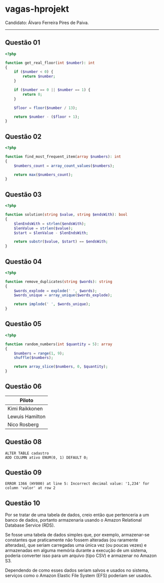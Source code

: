 # vagas-hprojekt

Candidato: Álvaro Ferreira Pires de Paiva.

----------

## Questão 01

```php
<?php

function get_real_floor(int $number): int
{
    if ($number < 0) {
        return $number;
    }

    if ($number == 0 || $number == 1) {
        return 0;
    }

    $floor = floor($number / 13);

    return $number - ($floor + 1);
}
```

## Questão 02

```php
<?php

function find_most_frequent_item(array $numbers): int
{
    $numbers_count = array_count_values($numbers);

    return max($numbers_count);
}
```

## Questão 03

```php
<?php

function solution(string $value, string $endsWith): bool
{
    $lenEndsWith = strlen($endsWith);
    $lenValue = strlen($value);
    $start = $lenValue - $lenEndsWith;

    return substr($value, $start) == $endsWith;
}
```

## Questão 04

```php
<?php

function remove_duplicates(string $words): string
{
    $words_explode = explode(' ', $words);
    $words_unique = array_unique($words_explode);

    return implode(' ', $words_unique);
}
```

## Questão 05

```php
<?php

function random_numbers(int $quantity = 5): array
{
    $numbers = range(1, 9);
    shuffle($numbers);

    return array_slice($numbers, 0, $quantity);
}
```

## Questão 06

| Piloto |
| ------ |
| Kimi Raikkonen |
| Lewuis Hamilton |
| Nico Rosberg |

## Questão 08

```mysql
ALTER TABLE cadastro
ADD COLUMN ativo ENUM(0, 1) DEFAULT 0;
```

## Questão 09

`ERROR 1366 (HY000) at line 5: Incorrect decimal value: '1,234' for column 'valor' at row 2`

## Questão 10

Por se tratar de uma tabela de dados, creio então que pertenceria a um banco de dados, portanto armazenaria usando o Amazon Relational Database Service (RDS).

Se fosse uma tabela de dados simples que, por exemplo, armazenar-se constantes que praticamente não fossem alteradas (ou raramente alteradas), que seriam carregadas uma única vez (ou poucas vezes) e armazenadas em alguma memória durante a execução de um sistema, poderia converter isso para um arquivo (tipo CSV) e armazenar no Amazon S3.

Dependendo de como esses dados seriam salvos e usados no sistema, serviços como o Amazon Elastic File System (EFS) poderiam ser usados.
